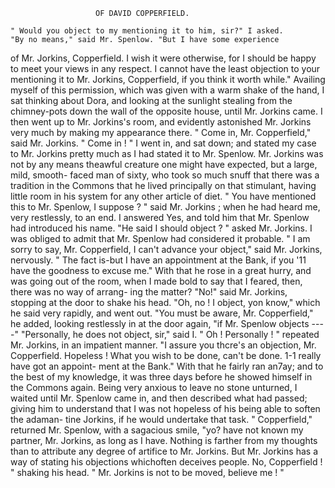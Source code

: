                        OF DAVID COPPERFIELD.

    " Would you object to my mentioning it to him, sir?" I asked.
    "By no means," said Mr. Spenlow. "But I have some experience
 of Mr. Jorkins, Copperfield. I wish it were otherwise, for I should be
 happy to meet your views in any respect. I cannot have the least objection
to your mentioning it to Mr. Jorkins, Copperfield, if you think it worth
while."
    Availing myself of this permission, which was given with a warm shake
 of the hand, I sat thinking about Dora, and looking at the sunlight stealing
 from the chimney-pots down the wall of the opposite house, until
 Mr. Jorkins came. I then went up to Mr. Jorkins's room, and evidently
 astonished Mr. Jorkins very much by making my appearance there.
     " Come in, Mr. Copperfield," said Mr. Jorkins. " Come in ! "
    I went in, and sat down; and stated my case to Mr. Jorkins pretty
 much as I had stated it to Mr. Spenlow. Mr. Jorkins was not by any
 means theawful creature one might have expected, but a large, mild, smooth-
 faced man of sixty, who took so much snuff that there was a tradition in
 the Commons that he lived principally on that stimulant, having little
 room in his system for any other article of diet.
     " You have mentioned this to Mr. Spenlow, I suppose ? " said Mr.
 Jorkins ; when he had heard me, very restlessly, to an end.
     I answered Yes, and told him that Mr. Spenlow had introduced
 his name.
    "He said I should object ? " asked Mr. Jorkins.
    I was obliged to admit that Mr. Spenlow had considered it probable.
    " I am sorry to say, Mr. Copperfield, I can't advance your object,"
said Mr. Jorkins, nervously. " The fact is-but I have an appointment
at the Bank, if you '11 have the goodness to excuse me."
    With that he rose in a great hurry, and was going out of the room,
when I made bold to say that I feared, then, there was no way of arrang-
ing the matter?
    "No!" said Mr. Jorkins, stopping at the door to shake his head.
"Oh, no ! I object, yon know," which he said very rapidly, and went out.
"You must be aware, Mr. Copperfield," he added, looking restlessly in at
the door again, "if Mr. Spenlow objects ----"
    "Personally, he does not object, sir," said I.
    " Oh ! Personally ! " repeated Mr. Jorkins, in an impatient manner.
"I assure you thcre's an objection, Mr. Copperfield. Hopeless ! What
you wish to be done, can't be done. 1-1 really have got an appoint-
ment at the Bank." With that he fairly ran an7ay; and to the best of my
knowledge, it was three days before he showed himself in the Commons
again.
    Being very anxious to leave no stone unturned, I waited until Mr.
Spenlow came in, and then described what had passed; giving him to
understand that I was not hopeless of his being able to soften the adaman-
tine Jorkins, if he would undertake that task.
    " Copperfield," returned Mr. Spenlow, with a sagacious smile, "yo?
have not known my partner, Mr. Jorkins, as long as I have. Nothing is
farther from my thoughts than to attribute any degree of artifice to Mr.
Jorkins. But Mr. Jorkins has a way of stating his objections whichoften
deceives people. No, Copperfield ! " shaking his head. " Mr. Jorkins is
not to be moved, believe me ! "
